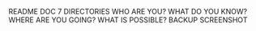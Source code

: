 README DOC 7 DIRECTORIES
WHO ARE YOU?
WHAT DO YOU KNOW?
WHERE ARE YOU GOING?
WHAT IS POSSIBLE?
BACKUP
SCREENSHOT
